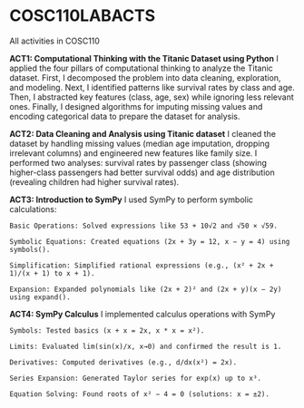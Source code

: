 # COSC110LABACTS
 All activities in COSC110
 
**ACT1: Computational Thinking with the Titanic Dataset using Python**
I applied the four pillars of computational thinking to analyze the Titanic dataset. First, I decomposed the problem into data cleaning, exploration, and modeling. Next, I identified patterns like survival rates by class and age. Then, I abstracted key features (class, age, sex) while ignoring less relevant ones. Finally, I designed algorithms for imputing missing values and encoding categorical data to prepare the dataset for analysis.

**ACT2: Data Cleaning and Analysis using Titanic dataset**
I cleaned the dataset by handling missing values (median age imputation, dropping irrelevant columns) and engineered new features like family size. I performed two analyses: survival rates by passenger class (showing higher-class passengers had better survival odds) and age distribution (revealing children had higher survival rates).

**ACT3:  Introduction to SymPy**
I used SymPy to perform symbolic calculations:

    Basic Operations: Solved expressions like 53 + 10√2 and √50 × √59.

    Symbolic Equations: Created equations (2x + 3y = 12, x − y = 4) using symbols().

    Simplification: Simplified rational expressions (e.g., (x² + 2x + 1)/(x + 1) to x + 1).

    Expansion: Expanded polynomials like (2x + 2)² and (2x + y)(x − 2y) using expand().
    
**ACT4: SymPy Calculus**
I implemented calculus operations with SymPy

    Symbols: Tested basics (x + x = 2x, x * x = x²).

    Limits: Evaluated lim(sin(x)/x, x→0) and confirmed the result is 1.

    Derivatives: Computed derivatives (e.g., d/dx(x²) = 2x).

    Series Expansion: Generated Taylor series for exp(x) up to x³.

    Equation Solving: Found roots of x² − 4 = 0 (solutions: x = ±2).
